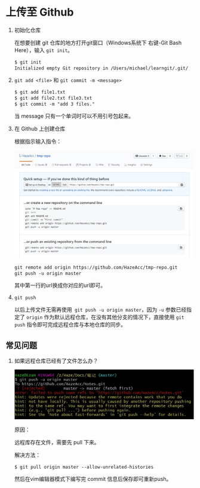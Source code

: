 # 上传至 Github

1. 初始化仓库

    在想要创建 git 仓库的地方打开git窗口（Windows系统下 右键-Git Bash Here），输入 `git init`。

    ```
    $ git init
    Initialized empty Git repository in /Users/michael/learngit/.git/
    ```

1. `git add <file>` 和 `git commit -m <message>` 
   
    ```
    $ git add file1.txt
    $ git add file2.txt file3.txt
    $ git commit -m "add 3 files."
    ```

    当 message 只有一个单词时可以不用引号包起来。

3. 在 Github 上创建仓库

    根据指示输入指令：

    ![github-new-repo](pics/github-new-repo.jpg)

    ```
    git remote add origin https://github.com/HazeAcc/tmp-repo.git
    git push -u origin master
    ```
    其中第一行的url换成你对应的url即可。

4. `git push`

    以后上传文件无需再使用` git push -u origin master`，因为 `-u` 参数已经指定了 `origin` 作为默认远程仓库，在没有其他分支的情况下，直接使用 `git push` 指令即可完成远程仓库与本地仓库的同步。

## 常见问题

1. 如果远程仓库已经有了文件怎么办？

    ![仓库已初始化](pics/q-pull.jpg)

    原因：

    远程库存在文件，需要先 pull 下来。

    解决方法：
    ```
    $ git pull origin master --allow-unrelated-histories
    ```
    然后在vim编辑器模式下编写完 commit 信息后保存即可重新push。

